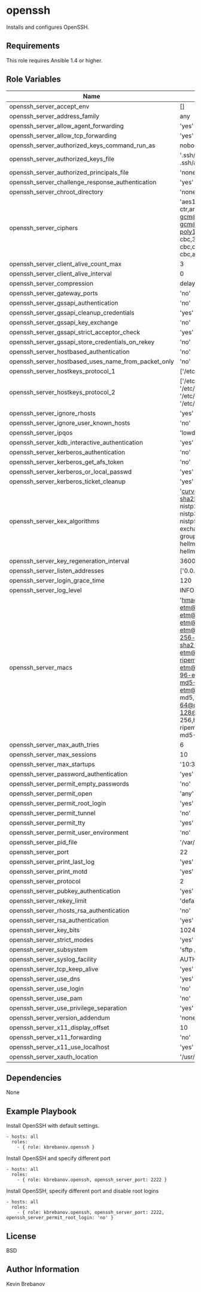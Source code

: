 openssh
=======

Installs and configures OpenSSH.

Requirements
------------

This role requires Ansible 1.4 or higher.

Role Variables
--------------

| Name                                                | Default                                                                                                                                                                                                                                                                                                                                                                                   | Description |
|-----------------------------------------------------|-------------------------------------------------------------------------------------------------------------------------------------------------------------------------------------------------------------------------------------------------------------------------------------------------------------------------------------------------------------------------------------------|-------------|
| openssh_server_accept_env                           | []                                                                                                                                                                                                                                                                                                                                                                                        |             |
| openssh_server_address_family                       | any                                                                                                                                                                                                                                                                                                                                                                                       |             |
| openssh_server_allow_agent_forwarding               | 'yes'                                                                                                                                                                                                                                                                                                                                                                                     |             |
| openssh_server_allow_tcp_forwarding                 | 'yes'                                                                                                                                                                                                                                                                                                                                                                                     |             |
| openssh_server_authorized_keys_command_run_as       | nobody                                                                                                                                                                                                                                                                                                                                                                                    |             |
| openssh_server_authorized_keys_file                 | '.ssh/authorized_keys .ssh/authorized_keys2'                                                                                                                                                                                                                                                                                                                                              |             |
| openssh_server_authorized_principals_file           | 'none'                                                                                                                                                                                                                                                                                                                                                                                    |             |
| openssh_server_challenge_response_authentication    | 'yes'                                                                                                                                                                                                                                                                                                                                                                                     |             |
| openssh_server_chroot_directory                     | 'none'                                                                                                                                                                                                                                                                                                                                                                                    |             |
| openssh_server_ciphers                              | 'aes128-ctr,aes192-ctr,aes256-ctr,arcfour256,arcfour128,aes128-gcm@openssh.com,aes256-gcm@openssh.com,chacha20-poly1305@openssh.com,aes128-cbc,3des-cbc,blowfish-cbc,cast128-cbc,aes192-cbc,aes256-cbc,arcfour'                                                                                                                                                                           |             |
| openssh_server_client_alive_count_max               | 3                                                                                                                                                                                                                                                                                                                                                                                         |             |
| openssh_server_client_alive_interval                | 0                                                                                                                                                                                                                                                                                                                                                                                         |             |
| openssh_server_compression                          | delayed                                                                                                                                                                                                                                                                                                                                                                                   |             |
| openssh_server_gateway_ports                        | 'no'                                                                                                                                                                                                                                                                                                                                                                                      |             |
| openssh_server_gssapi_authentication                | 'no'                                                                                                                                                                                                                                                                                                                                                                                      |             |
| openssh_server_gssapi_cleanup_credentials           | 'yes'                                                                                                                                                                                                                                                                                                                                                                                     |             |
| openssh_server_gssapi_key_exchange                  | 'no'                                                                                                                                                                                                                                                                                                                                                                                      |             |
| openssh_server_gssapi_strict_acceptor_check         | 'yes'                                                                                                                                                                                                                                                                                                                                                                                     |             |
| openssh_server_gssapi_store_credentials_on_rekey    | 'no'                                                                                                                                                                                                                                                                                                                                                                                      |             |
| openssh_server_hostbased_authentication             | 'no'                                                                                                                                                                                                                                                                                                                                                                                      |             |
| openssh_server_hostbased_uses_name_from_packet_only | 'no'                                                                                                                                                                                                                                                                                                                                                                                      |             |
| openssh_server_hostkeys_protocol_1                  | ['/etc/ssh/ssh_host_key']                                                                                                                                                                                                                                                                                                                                                                 |             |
| openssh_server_hostkeys_protocol_2                  | ['/etc/ssh/ssh_host_rsa_key', '/etc/ssh/ssh_host_dsa_key', '/etc/ssh/ssh_host_ecdsa_key', '/etc/ssh/ssh_host_ed25519_key']                                                                                                                                                                                                                                                                |             |
| openssh_server_ignore_rhosts                        | 'yes'                                                                                                                                                                                                                                                                                                                                                                                     |             |
| openssh_server_ignore_user_known_hosts              | 'no'                                                                                                                                                                                                                                                                                                                                                                                      |             |
| openssh_server_ipqos                                | 'lowdelay throughput'                                                                                                                                                                                                                                                                                                                                                                     |             |
| openssh_server_kdb_interactive_authentication       | 'yes'                                                                                                                                                                                                                                                                                                                                                                                     |             |
| openssh_server_kerberos_authentication              | 'no'                                                                                                                                                                                                                                                                                                                                                                                      |             |
| openssh_server_kerberos_get_afs_token               | 'no'                                                                                                                                                                                                                                                                                                                                                                                      |             |
| openssh_server_kerberos_or_local_passwd             | 'yes'                                                                                                                                                                                                                                                                                                                                                                                     |             |
| openssh_server_kerberos_ticket_cleanup              | 'yes'                                                                                                                                                                                                                                                                                                                                                                                     |             |
| openssh_server_kex_algorithms                       | 'curve25519-sha256@libssh.org,ecdh-sha2-nistp256,ecdh-sha2-nistp384,ecdh-sha2-nistp521,diffie-hellman-group-exchange-sha256,diffie-hellman-group-exchange-sha1,diffie-hellman-group14-sha1,diffie-hellman-group1-sha1'                                                                                                                                                                    |             |
| openssh_server_key_regeneration_interval            | 3600                                                                                                                                                                                                                                                                                                                                                                                      |             |
| openssh_server_listen_addresses                     | ['0.0.0.0', '::']                                                                                                                                                                                                                                                                                                                                                                         |             |
| openssh_server_login_grace_time                     | 120                                                                                                                                                                                                                                                                                                                                                                                       |             |
| openssh_server_log_level                            | INFO                                                                                                                                                                                                                                                                                                                                                                                      |             |
| openssh_server_macs                                 | 'hmac-md5-etm@openssh.com,hmac-sha1-etm@openssh.com,umac-64-etm@openssh.com,umac-128-etm@openssh.com,hmac-sha2-256-etm@openssh.com,hmac-sha2-512-etm@openssh.com,hmac-ripemd160-etm@openssh.com,hmac-sha1-96-etm@openssh.com,hmac-md5-96-etm@openssh.com,hmac-md5,hmac-sha1,umac-64@openssh.com,umac-128@openssh.com,hmac-sha2-256,hmac-sha2-512,hmac-ripemd160,hmac-sha1-96,hmac-md5-96' |             |
| openssh_server_max_auth_tries                       | 6                                                                                                                                                                                                                                                                                                                                                                                         |             |
| openssh_server_max_sessions                         | 10                                                                                                                                                                                                                                                                                                                                                                                        |             |
| openssh_server_max_startups                         | '10:30:100'                                                                                                                                                                                                                                                                                                                                                                               |             |
| openssh_server_password_authentication              | 'yes'                                                                                                                                                                                                                                                                                                                                                                                     |             |
| openssh_server_permit_empty_passwords               | 'no'                                                                                                                                                                                                                                                                                                                                                                                      |             |
| openssh_server_permit_open                          | 'any'                                                                                                                                                                                                                                                                                                                                                                                     |             |
| openssh_server_permit_root_login                    | 'yes'                                                                                                                                                                                                                                                                                                                                                                                     |             |
| openssh_server_permit_tunnel                        | 'no'                                                                                                                                                                                                                                                                                                                                                                                      |             |
| openssh_server_permit_tty                           | 'yes'                                                                                                                                                                                                                                                                                                                                                                                     |             |
| openssh_server_permit_user_environment              | 'no'                                                                                                                                                                                                                                                                                                                                                                                      |             |
| openssh_server_pid_file                             | '/var/run/sshd.pid'                                                                                                                                                                                                                                                                                                                                                                       |             |
| openssh_server_port                                 | 22                                                                                                                                                                                                                                                                                                                                                                                        |             |
| openssh_server_print_last_log                       | 'yes'                                                                                                                                                                                                                                                                                                                                                                                     |             |
| openssh_server_print_motd                           | 'yes'                                                                                                                                                                                                                                                                                                                                                                                     |             |
| openssh_server_protocol                             | 2                                                                                                                                                                                                                                                                                                                                                                                         |             |
| openssh_server_pubkey_authentication                | 'yes'                                                                                                                                                                                                                                                                                                                                                                                     |             |
| openssh_server_rekey_limit                          | 'default none'                                                                                                                                                                                                                                                                                                                                                                            |             |
| openssh_server_rhosts_rsa_authentication            | 'no'                                                                                                                                                                                                                                                                                                                                                                                      |             |
| openssh_server_rsa_authentication                   | 'yes'                                                                                                                                                                                                                                                                                                                                                                                     |             |
| openssh_server_key_bits                             | 1024                                                                                                                                                                                                                                                                                                                                                                                      |             |
| openssh_server_strict_modes                         | 'yes'                                                                                                                                                                                                                                                                                                                                                                                     |             |
| openssh_server_subsystem                            | 'sftp /usr/lib/openssh/sftp-server'                                                                                                                                                                                                                                                                                                                                                       |             |
| openssh_server_syslog_facility                      | AUTH                                                                                                                                                                                                                                                                                                                                                                                      |             |
| openssh_server_tcp_keep_alive                       | 'yes'                                                                                                                                                                                                                                                                                                                                                                                     |             |
| openssh_server_use_dns                              | 'yes'                                                                                                                                                                                                                                                                                                                                                                                     |             |
| openssh_server_use_login                            | 'no'                                                                                                                                                                                                                                                                                                                                                                                      |             |
| openssh_server_use_pam                              | 'no'                                                                                                                                                                                                                                                                                                                                                                                      |             |
| openssh_server_use_privilege_separation             | 'yes'                                                                                                                                                                                                                                                                                                                                                                                     |             |
| openssh_server_version_addendum                     | 'none'                                                                                                                                                                                                                                                                                                                                                                                    |             |
| openssh_server_x11_display_offset                   | 10                                                                                                                                                                                                                                                                                                                                                                                        |             |
| openssh_server_x11_forwarding                       | 'no'                                                                                                                                                                                                                                                                                                                                                                                      |             |
| openssh_server_x11_use_localhost                    | 'yes'                                                                                                                                                                                                                                                                                                                                                                                     |             |
| openssh_server_xauth_location                       | '/usr/bin/xauth'                                                                                                                                                                                                                                                                                                                                                                          |             |

Dependencies
------------

None

Example Playbook
----------------

Install OpenSSH with default settings.
```
- hosts: all
  roles:
    - { role: kbrebanov.openssh }
```

Install OpenSSH and specify different port
```
- hosts: all
  roles:
    - { role: kbrebanov.openssh, openssh_server_port: 2222 }
```

Install OpenSSH, specify different port and disable root logins
```
- hosts: all
  roles:
    - { role: kbrebanov.openssh, openssh_server_port: 2222, openssh_server_permit_root_login: 'no' }
```

License
-------

BSD

Author Information
------------------

Kevin Brebanov
